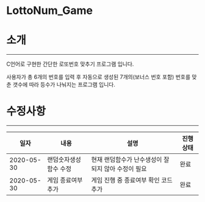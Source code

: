 # LottoNum_Game

# 소개 
----------------------------
C언어로 구현한 간단한 로또번호 맞추기 프로그램 입니다. 

사용자가 총 6개의 번호를 입력 후 자동으로 생성된 7개의(보너스 번호 포함) 번호를 맞춘 갯수에 따라 등수가 나눠지는 프로그램 입니다.

# 수정사항
------------------------------

|일자|내용|설명|진행상태|
|------|---|---|---|
|2020-05-30|랜덤숫자생성 함수 수정|현재 랜덤함수가 난수생성이 잘되지 않아 수정이 필요|완료|
|2020-05-30|게임 종료여부 추가|게임 진행 중 종료여부 확인 코드 추가|완료|
